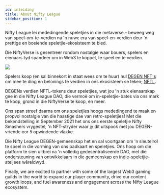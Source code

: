 ```yaml
---
id: inleiding
title: About Nifty League
sidebar_position: 1
---
```


Nifty League lei mededingende speletjies in die metaverse – beweeg weg van speel-om-te-verdien na 'n nuwe era van speel-en-verdien deur 'n prettige en boeiende speletjie-ekosisteem te bied.

Die NiftyVerse is gesentreer rondom nostalgie waar bouers, spelers en eienaars tyd spandeer om in Web3 te koppel, te speel en te verdien.

![](/img/story.gif)

Spelers koop (en sal binnekort in staat wees om te huur) hul [DEGEN NFT's](https://opensea.io/collection/niftydegen) om mee te ding en belonings te verdien in ons ekosisteem se teken; [NFTL](https://www.coingecko.com/en/coins/nifty-league).

DEGENs verdien NFTL-tokens deur speletjies, wat jou 'n stuk eienaarskap gee in die Nifty League DAO, die vermoë om in-speletjie-bates via ons mark te koop, grond in die NiftyVerse te koop, en meer.

Ons span streef daarna om ons speletjies hoogs mededingend te maak en propvol nostalgie van die haastige dae van retro-speletjies! Met die bekendstelling in September 2021 het ons ons eerste speletjie Nifty Smashers vrygestel; 'n NFT-stryder waar jy dit uitspook met jou DEGEN-vriende oor 5 opwindende vlakke.

Die Nifty League DEGEN-gemeenskap het en sal voortgaan om 'n sleutelrol te speel in die vorming van ons padkaart en speletjies. Ons hoop om die platform te sien uitbrei na 'n volledig gedesentraliseerde DAO, met die ondersteuning van ontwikkelaars in die gemeenskap en indie-speletjie-ateljees wêreldwyd.

Finally, we are excited to partner with some of the largest Web3 gaming guilds in the world to expand our player community, drive our content growth loops, and fuel awareness and engagement across the Nifty League ecosystem.
